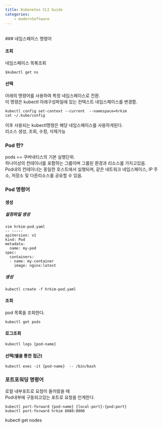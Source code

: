 ```yaml
---
title: Kubenetes CLI Guide
categories: 
    - modernSoftware
---
```



<br>
### 네임스페이스 명령어 

#### 조회 
네임스페이스 목록조회 
```shell
$kubectl get ns 
```


#### 선택 
아래의 명령어를 사용하여 특정 네임스페이스로 전환. <br>
이 명령은 kubectl 아래구성파일에 있는 컨텍스트 네임스페이스를 변경함. <br>
```shell
kubectl config set-context --current  --namespace=hrkim
cat ~/.kube/config
```
이후 사용되는 kubectl명령은 해당 네임스페이스를 사용하게된다. <br>
리소스 생성, 조회, 수정, 삭제가능 <br>



### Pod 란?
pods == 쿠버네티스의 기본 실행단위.<br>
하나이상의 컨테이너를 포함하는 그룹이며 그룹된 환경과 리소스를 가지고있음. <br>
Pod내의 컨테이너는 동일한 호스트에서 실행되며, 같은 네트워크 네임스페이스, IP 주소, 저장소 및 다른리소스를 공유할 수 있음. <br>

### Pod 명령어
#### 생성 
##### 설정파일 생성
```shell
vim hrkim-pod.yaml
-- -----
apiVersion: v1
kind: Pod
metadata:
  name: my-pod
spec:
  containers:
  - name: my-container
    image: nginx:latest
```
##### 생성 
```shell
kubectl create -f hrkim-pod.yaml
```
#### 조회 
pod 목록을 조회한다. 
```shell
kubectl get pods 
```
#### 로그조회 
```shell
kubectl logs {pod-name} 
```

#### 선택(쉘을 통한 접근)
```shell
kubectl exec -it {pod-name}  -- /bin/bash
```

### 포트포워딩 명령어 
로컬 내부포트로 요청이 들어왔을 때 <br>
Pod내부에 구동되고있는 포트로 요청을 인계한다. <br>
```shell
kubectl port-forward {pod-name} {local-port}:{pod:port}
kubectl port-forward hrkim 8080:8000
```

kubectl get nodes 
